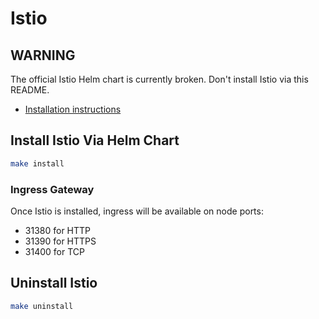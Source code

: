 # Istio

## WARNING

The official Istio Helm chart is currently broken. Don't install Istio via this README.

* [Installation instructions](https://istio.io/docs/setup/kubernetes/helm-install.html)

## Install Istio Via Helm Chart

```sh
make install
```

### Ingress Gateway

Once Istio is installed, ingress will be available on node ports:

* 31380 for HTTP
* 31390 for HTTPS
* 31400 for TCP

## Uninstall Istio

```sh
make uninstall
```
